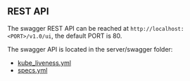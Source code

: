 ## REST API

The swagger REST API can be reached at `http://localhost:<PORT>/v1.0/ui`, the default PORT is 80.

The swagger API is located in the server/swagger folder:

- [kube_liveness.yml](../server/swagger/kube_liveness.yml)
- [specs.yml](../server/swagger/specs.yml)
